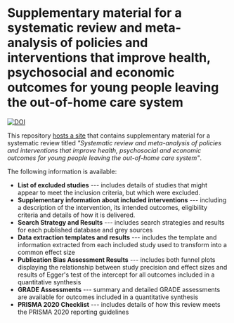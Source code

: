 # Supplementary material for a systematic review and meta-analysis of policies and interventions that improve health, psychosocial and economic outcomes for young people leaving the out-of-home care system

[![DOI](https://zenodo.org/badge/664429132.svg)](https://zenodo.org/badge/latestdoi/664429132)

This repository [hosts a site](%22https://davetayl-r.github.io/care-leaver-review%22) that contains supplementary material for a systematic review titled <i>"Systematic review and meta-analysis of policies and interventions that improve health, psychosocial and economic outcomes for young people leaving the out-of-home care system"</i>.

The following information is available:

-   <b>List of excluded studies</b> --- includes details of studies that might appear to meet the inclusion criteria, but which were excluded.
-   <b>Supplementary information about included interventions</b> --- including a description of the intervention, its intended outcomes, eligibility criteria and details of how it is delivered.
-   <b>Search Strategy and Results</b> --- includes search strategies and results for each published database and grey sources
-   <b>Data extraction templates and results</b> --- includes the template and information extracted from each included study used to transform into a common effect size
-   <b>Publication Bias Assessment Results</b> --- includes both funnel plots displaying the relationship between study precision and effect sizes and results of Egger's test of the intercept for all outcomes included in a quantitative synthesis
-   <b>GRADE Assessments</b> --- summary and detailed GRADE assessments are available for outcomes included in a quantitative synthesis
-   <b>PRISMA 2020 Checklist</b> --- includes details of how this review meets the PRISMA 2020 reporting guidelines

